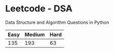 # Leetcode - DSA

Data Structure and Algorithm Questions in Python

| Easy   |  Medium  | Hard |
|--------|----------|------|
|   135  |    193   |  63  |
